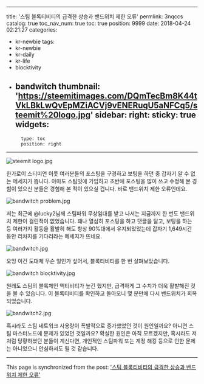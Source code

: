 
---
title: '스팀 블록티비티의 급격한 상승과 밴드위치 제한 오류'
permlink: 3nqccs
catalog: true
toc_nav_num: true
toc: true
position: 9999
date: 2018-04-24 02:21:27
categories:
- kr-newbie
tags:
- kr-newbie
- kr-daily
- kr-life
- blocktivity
- bandwitch
thumbnail: 'https://steemitimages.com/DQmTecBm8K44tVkLBkLwQvEpMZiACVj9vENERuqU5aNFCq5/steemit%20logo.jpg'
sidebar:
    right:
        sticky: true
widgets:
    -
        type: toc
        position: right
---


![steemit logo.jpg](https://steemitimages.com/DQmTecBm8K44tVkLBkLwQvEpMZiACVj9vENERuqU5aNFCq5/steemit%20logo.jpg)

한가로이 스티미언 이웃 여러분들의 포스팅을 구경하고 보팅을 하던 중 갑자기 알 수 없는 메세지가 뜹니다. 아마도 스팀잇에 가입하고 초반에 포스팅을 많이 쓰고 수정해 본 경험이 있으신 분들은 경험해 본 적이 있으실 겁니다. 바로 밴드위치 제한 오류인데요.


![bandwitch problem.jpg](https://steemitimages.com/DQmW3mYTz2cRpfKKpRArbKyioTj6SodkmYeugi1xR3SK4FM/bandwitch%20problem.jpg)

저는 최근에 @lucky2님께 스팀파워 무상임대를 받고 나서는 지금까지 한 번도 밴드위치 제한이 걸린적이 없었습니다. 꽤나 열심히 포스팅을 하고 댓글을 달고, 보팅을 하는 등 여러가지 활동을 활발히 해도 항상 90%대에서 유지되었었는데 갑자기 1,649시간 동안 리차지를 기다리라는 메세지가 뜨네요. 

![bandwitch.jpg](https://steemitimages.com/DQmbpeCfoTzC8aDUb5ejGGoDg3g43UhKmBuVkQpjukY64m2/bandwitch.jpg)


오잉 이건 도대체 무슨 일인가 싶어서, 블록티비티를 한 번 살펴보았습니다. 

![bandwitch blocktivity.jpg](https://steemitimages.com/DQmTGKA1Vw3LF3C2jzprmaFC1MtiwWDVFnSYeub58VmEYXF/bandwitch%20blocktivity.jpg)

원래도 스팀의 블록체인 액티비티가 높긴 했지만, 급격하게 그 수치가 더욱 활발해진 것을 볼 수 있습니다. 이 블록티비티를 확인하고 돌아오니 몇 분만에 다시 밴드위치가 회복되었습니다.

![bandwitch2.jpg](https://steemitimages.com/DQme3Ng9zbtJRFvHmZvESYcCzkshsWqNaUxfagsUmsijYok/bandwitch2.jpg)

혹시라도 스팀 네트워크 사용량이 폭발적으로 증가했었던 것이 원인일까요? 아니면 스팀 마스터노드에 문제가 있었던 것일까요? 확실한 원인은 아직 모르겠지만, 혹시라도 저처럼 당황하셨던 분들이 계신다면, 개인적인 스팀파워 또는 계정 해킹 등으로 인한 문제는 아니었으니 안심하셔도 될 것 같습니다.

- - -

This page is synchronized from the post: ['스팀 블록티비티의 급격한 상승과 밴드위치 제한 오류'](https://steemit.com/@donekim/3nqccs)
